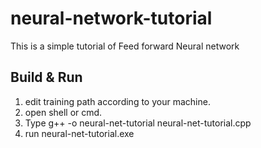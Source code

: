 # neural-network-tutorial

This is a simple tutorial of Feed forward Neural network

## Build & Run
1. edit training path according to your machine.
2. open shell or cmd.
3. Type g++ -o neural-net-tutorial neural-net-tutorial.cpp
4. run neural-net-tutorial.exe
